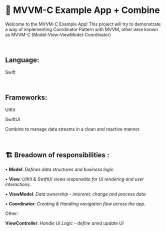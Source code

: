 # 📱 MVVM-C Example App + Combine

Welcome to the MVVM-C Example App! 
This project will try to demonstrate a way of implementing Coordinator Pattern with MVVM, other wise known as MVVM-C (Model-View-ViewModel-Coordinator) 

<br>

## Language:
Swift

<br>


## Frameworks: 

UIKit

SwiftUI

Combine to manage data streams in a clean and reactive manner.

<br>

## 🏗 Breadown of responsibilities :

• **Model**: *Defines data structures and business logic.*

• **View**: *UIKit & SwiftUI views responsible for UI rendering and user interactions.*

• **ViewModel**: *Data ownership - interoret, change and process data*

• **Coordinator**: *Creating & Handling navigation flow across the app.*

Other: 

**ViewController**: *Handle UI Logic - define annd update UI*

